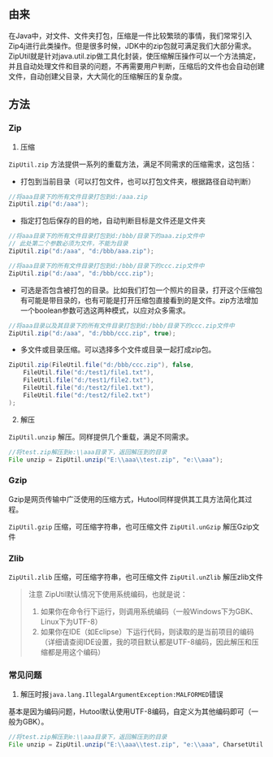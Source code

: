 ## 由来

在Java中，对文件、文件夹打包，压缩是一件比较繁琐的事情，我们常常引入Zip4j进行此类操作。但是很多时候，JDK中的zip包就可满足我们大部分需求。ZipUtil就是针对java.util.zip做工具化封装，使压缩解压操作可以一个方法搞定，并且自动处理文件和目录的问题，不再需要用户判断，压缩后的文件也会自动创建文件，自动创建父目录，大大简化的压缩解压的复杂度。

## 方法

### Zip

1. 压缩

`ZipUtil.zip` 方法提供一系列的重载方法，满足不同需求的压缩需求，这包括：

- 打包到当前目录（可以打包文件，也可以打包文件夹，根据路径自动判断）

```java
//将aaa目录下的所有文件目录打包到d:/aaa.zip
ZipUtil.zip("d:/aaa");
```

- 指定打包后保存的目的地，自动判断目标是文件还是文件夹

```java
//将aaa目录下的所有文件目录打包到d:/bbb/目录下的aaa.zip文件中
// 此处第二个参数必须为文件，不能为目录
ZipUtil.zip("d:/aaa", "d:/bbb/aaa.zip");

//将aaa目录下的所有文件目录打包到d:/bbb/目录下的ccc.zip文件中
ZipUtil.zip("d:/aaa", "d:/bbb/ccc.zip");
```

- 可选是否包含被打包的目录。比如我们打包一个照片的目录，打开这个压缩包有可能是带目录的，也有可能是打开压缩包直接看到的是文件。zip方法增加一个boolean参数可选这两种模式，以应对众多需求。

```java
//将aaa目录以及其目录下的所有文件目录打包到d:/bbb/目录下的ccc.zip文件中
ZipUtil.zip("d:/aaa", "d:/bbb/ccc.zip", true);
```

- 多文件或目录压缩。可以选择多个文件或目录一起打成zip包。

```java
ZipUtil.zip(FileUtil.file("d:/bbb/ccc.zip"), false, 
    FileUtil.file("d:/test1/file1.txt"),
    FileUtil.file("d:/test1/file2.txt"),
    FileUtil.file("d:/test2/file1.txt"),
    FileUtil.file("d:/test2/file2.txt")
);
```

2. 解压

`ZipUtil.unzip` 解压。同样提供几个重载，满足不同需求。

```java
//将test.zip解压到e:\\aaa目录下，返回解压到的目录
File unzip = ZipUtil.unzip("E:\\aaa\\test.zip", "e:\\aaa");
```

### Gzip

Gzip是网页传输中广泛使用的压缩方式，Hutool同样提供其工具方法简化其过程。

`ZipUtil.gzip` 压缩，可压缩字符串，也可压缩文件
`ZipUtil.unGzip` 解压Gzip文件

### Zlib

`ZipUtil.zlib` 压缩，可压缩字符串，也可压缩文件
`ZipUtil.unZlib` 解压zlib文件

> 注意
> ZipUtil默认情况下使用系统编码，也就是说：
> 1. 如果你在命令行下运行，则调用系统编码（一般Windows下为GBK、Linux下为UTF-8）
> 2. 如果你在IDE（如Eclipse）下运行代码，则读取的是当前项目的编码（详细请查阅IDE设置，我的项目默认都是UTF-8编码，因此解压和压缩都是用这个编码）

### 常见问题

1. 解压时报`java.lang.IllegalArgumentException:MALFORMED`错误

基本是因为编码问题，Hutool默认使用UTF-8编码，自定义为其他编码即可（一般为GBK）。

```java
//将test.zip解压到e:\\aaa目录下，返回解压到的目录
File unzip = ZipUtil.unzip("E:\\aaa\\test.zip", "e:\\aaa", CharsetUtil.CHARSET_GBK);
```